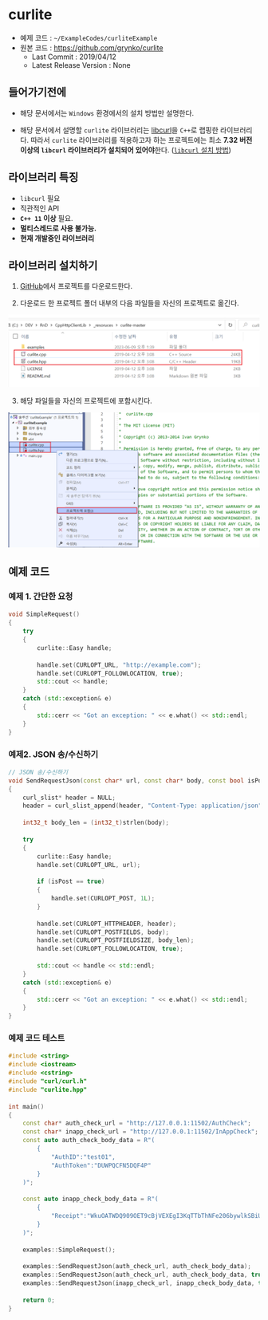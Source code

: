 # curlite

- 예제 코드 : `~/ExampleCodes/curliteExample`
- 원본 코드 : https://github.com/grynko/curlite
	- Last Commit : 2019/04/12
	- Latest Release Version : None

## 들어가기전에

- 해당 문서에서는 `Windows` 환경에서의 설치 방법만 설명한다.

- 해당 문서에서 설명할 `curlite` 라이브러리는 [libcurl](https://github.com/curl/curl)을 `C++`로 랩핑한 라이브러리다. 따라서 `curlite` 라이브러리를 적용하고자 하는 프로젝트에는 최소 **7.32 버전 이상의 `libcurl` 라이브러리가 설치되어 있어야**한다. ([`libcurl` 설치 방법](~/Manuals/libcurl.md))

## 라이브러리 특징

- `libcurl` 필요
- 직관적인 API
- **`C++ 11` 이상** 필요.
- **멀티스레드로 사용 불가능.**
- **현재 개발중인 라이브러리**

## 라이브러리 설치하기

1. [GitHub](https://github.com/grynko/curlite)에서 프로젝트를 다운로드한다.

2. 다운로드 한 프로젝트 폴더 내부의 다음 파일들을 자신의 프로젝트로 옮긴다.

![install_02_01](../Images/curlite/install_02.png)

3. 해당 파일들을 자신의 프로젝트에 포함시킨다.

![install_03](../Images/curlite/install_03.png)

## 예제 코드

### 예제 1. 간단한 요청
```cpp
void SimpleRequest()
{
	try
	{
		curlite::Easy handle;

		handle.set(CURLOPT_URL, "http://example.com");
		handle.set(CURLOPT_FOLLOWLOCATION, true);
		std::cout << handle;
	}
	catch (std::exception& e)
	{
		std::cerr << "Got an exception: " << e.what() << std::endl;
	}
}
```

### 예제2. JSON 송/수신하기

```cpp
// JSON 송/수신하기
void SendRequestJson(const char* url, const char* body, const bool isPost = false)
{
	curl_slist* header = NULL;
	header = curl_slist_append(header, "Content-Type: application/json");

	int32_t body_len = (int32_t)strlen(body);

	try
	{
		curlite::Easy handle;
		handle.set(CURLOPT_URL, url);

		if (isPost == true)
		{
			handle.set(CURLOPT_POST, 1L);
		}
		
		handle.set(CURLOPT_HTTPHEADER, header);
		handle.set(CURLOPT_POSTFIELDS, body);
		handle.set(CURLOPT_POSTFIELDSIZE, body_len);
		handle.set(CURLOPT_FOLLOWLOCATION, true);

		std::cout << handle << std::endl;
	}
	catch (std::exception& e)
	{
		std::cerr << "Got an exception: " << e.what() << std::endl;
	}
}
```

### 예제 코드 테스트
```cpp
#include <string>
#include <iostream>
#include <cstring>
#include "curl/curl.h"
#include "curlite.hpp"

int main()
{
	const char* auth_check_url = "http://127.0.0.1:11502/AuthCheck";
	const char* inapp_check_url = "http://127.0.0.1:11502/InAppCheck";
	const auto auth_check_body_data = R"(
		{
			"AuthID":"test01",
			"AuthToken":"DUWPQCFN5DQF4P"
		}
	)";

	const auto inapp_check_body_data = R"(
		{
			"Receipt":"WkuOATWDQ909OET9cBjVEXEgI3KqTTbThNFe206bywlkSBiUD1hgrCltj3g1a84d"
		}
	)";

	examples::SimpleRequest();

	examples::SendRequestJson(auth_check_url, auth_check_body_data);
	examples::SendRequestJson(auth_check_url, auth_check_body_data, true);
	examples::SendRequestJson(inapp_check_url, inapp_check_body_data, true);

	return 0;
}
```